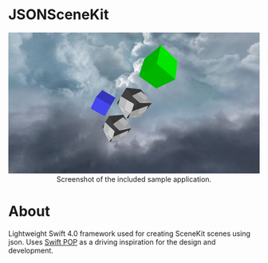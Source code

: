 # JSONSceneKit

<p align="center">
  <img src="https://github.com/PJCSpencer/JSONSceneKit/blob/master/thumbnail.png" alt="JSONSceneKit Sample App"/>Screenshot of the included sample application.
</p>

# About
Lightweight Swift 4.0 framework used for creating SceneKit scenes using json. Uses <a href="https://developer.apple.com/videos/play/wwdc2015/408/" target="_blank">Swift POP</a> as a driving inspiration for the design and development.
